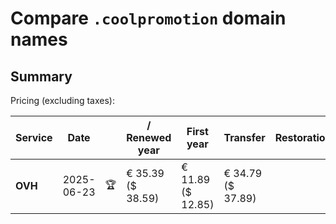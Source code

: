 # Compare `.coolpromotion` domain names

## Summary

Pricing (excluding taxes):

| Service | Date |  | / Renewed year | First year | Transfer | Restoration |
|--|--|--|--|--|--|--|
| **OVH** | 2025-06-23 | 🏆 | € 35.39<br>($ 38.59) | € 11.89<br>($ 12.85) | € 34.79<br>($ 37.89) |  |
